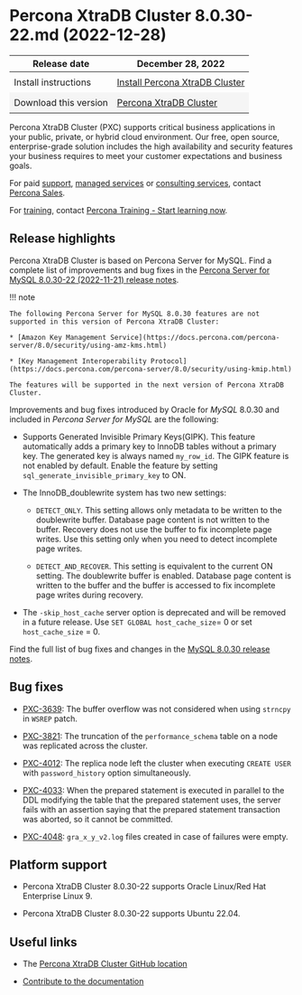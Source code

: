 # Percona XtraDB Cluster 8.0.30-22.md (2022-12-28)

<style>
    table {
        width=50%';
        font-family: Chivo, Colfax, Franziska, Helvetica, Arial, sans-serif;
    }
    table td {
        border: 0px;
        padding: 8px;
    }
    tr:nth-child(even){
        background-color:#f5f5f5
    }
    tr:hover {
        background-color: #dddd;
    }
</style>

| Release date | December 28, 2022 |
|---|---|
| Install instructions | [Install Percona XtraDB Cluster](https://docs.percona.com/percona-xtradb-cluster/8.0/install-index.html) |
| Download this version | [Percona XtraDB Cluster](https://www.percona.com/downloads/Percona-XtraDB-Cluster-LATEST/#)

Percona XtraDB Cluster (PXC) supports critical business applications in your public, private, or hybrid cloud environment. Our free, open source, enterprise-grade solution includes the high availability and security features your business requires to meet your customer expectations and business goals.

For paid [support](https://www.percona.com/services/support), [managed services](https://www.percona.com/services/managed-services) or [consulting services](https://www.percona.com/services/consulting), contact [Percona Sales](https://www.percona.com/about-percona/contact).

For [training](https://www.percona.com/training), contact [Percona Training - Start learning now](https://learn.percona.com/contact-me).

## Release highlights

Percona XtraDB Cluster is based on Percona Server for MySQL. Find a complete list of improvements and bug fixes in the [Percona Server for MySQL 8.0.30-22 (2022-11-21) release notes](https://docs.percona.com/percona-server/8.0/release-notes/8.0.30-22.html).

!!! note

    The following Percona Server for MySQL 8.0.30 features are not supported in this version of Percona XtraDB Cluster: 

    * [Amazon Key Management Service](https://docs.percona.com/percona-server/8.0/security/using-amz-kms.html)
  
    * [Key Management Interoperability Protocol](https://docs.percona.com/percona-server/8.0/security/using-kmip.html)

    The features will be supported in the next version of Percona XtraDB Cluster.

Improvements and bug fixes introduced by Oracle for *MySQL* 8.0.30 and included in *Percona Server for MySQL* are the following:

* Supports Generated Invisible Primary Keys(GIPK). This feature automatically adds a primary key to InnoDB tables without a primary key. The generated key is always named `my_row_id`. The GIPK feature is not enabled by default. Enable the feature by setting `sql_generate_invisible_primary_key` to ON.

* The InnoDB_doublewrite system has two new settings:

  * `DETECT_ONLY`. This setting allows only metadata to be written to the doublewrite buffer. Database page content is not written to the buffer. Recovery does not use the buffer to fix incomplete page writes. Use this setting only when you need to detect incomplete page writes.

  * `DETECT_AND_RECOVER`. This setting is equivalent to the current ON setting. The doublewrite buffer is enabled. Database page content is written to the buffer and the buffer is accessed to fix incomplete page writes during recovery.

* The `-skip_host_cache` server option is deprecated and will be removed in a future release. Use `SET GLOBAL host_cache_size`= 0 or set `host_cache_size` = 0.

Find the full list of bug fixes and changes in the [MySQL 8.0.30 release notes](https://dev.mysql.com/doc/relnotes/mysql/8.0/en/news-8-0-30.html).

## Bug fixes

* [PXC-3639](https://jira.percona.com/browse/PXC-3639): The buffer overflow was not considered when using `strncpy` in `WSREP` patch. 

* [PXC-3821](https://jira.percona.com/browse/PXC-3821): The truncation of the `performance_schema` table on a node was replicated across the cluster.

* [PXC-4012](https://jira.percona.com/browse/PXC-4012): The replica node left the cluster when executing `CREATE USER` with `password_history` option simultaneously.

* [PXC-4033](https://jira.percona.com/browse/PXC-4033): When the prepared statement is executed in parallel to the DDL modifying the table that the prepared statement uses, the server fails with an assertion saying that the prepared statement transaction was aborted, so it cannot be committed.

* [PXC-4048](https://jira.percona.com/browse/PXC-4048): `gra_x_y_v2.log` files created in case of failures were empty.

## Platform support

* Percona XtraDB Cluster 8.0.30-22 supports Oracle Linux/Red Hat Enterprise Linux 9.

* Percona XtraDB Cluster 8.0.30-22 supports Ubuntu 22.04.

## Useful links

* The [Percona XtraDB Cluster GitHub location](https://github.com/percona/percona-xtradb-cluster)

* [Contribute to the documentation](https://github.com/percona/pxc-docs/blob/8.0/contributing.md)
